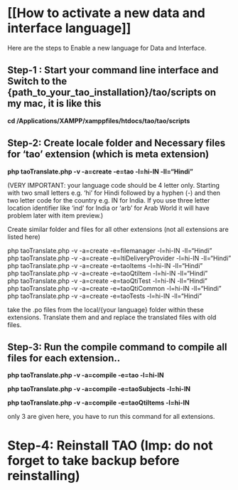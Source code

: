 <!--
author:
    - 'Vijai Pandey'
created_at: '2014-12-10 10:09:23'
updated_at: '2015-07-28 08:49:53'
tags:
    - 'Developer Guide'
-->

[[How to activate a new data and interface language]]
=====================================================

Here are the steps to Enable a new language for Data and Interface.

Step-1 : Start your command line interface and Switch to the {path\_to\_your\_tao\_installation}/tao/scripts on my mac, it is like this
---------------------------------------------------------------------------------------------------------------------------------------

**cd /Applications/XAMPP/xamppfiles/htdocs/tao/tao/scripts**

Step-2: Create locale folder and Necessary files for ‘tao’ extension (which is meta extension)
----------------------------------------------------------------------------------------------

**php taoTranslate.php -v -a=create -e=tao -l=hi-IN -ll=“Hindi”**

(VERY IMPORTANT: your language code should be 4 letter only. Starting with two small letters e.g. ‘hi’ for Hindi followed by a hyphen (-) and then two letter code for the country e.g. IN for India. If you use three letter location identifier like ‘ind’ for India or ‘arb’ for Arab World it will have problem later with item preview.)

Create similar folder and files for all other extensions (not all extensions are listed here)

php taoTranslate.php -v -a=create -e=filemanager -l=hi-IN -ll=“Hindi”\
php taoTranslate.php -v -a=create -e=ltiDeliveryProvider -l=hi-IN -ll=“Hindi”\
php taoTranslate.php -v -a=create -e=taoItems -l=hi-IN -ll=“Hindi”\
php taoTranslate.php -v -a=create -e=taoQtiItem -l=hi-IN -ll=“Hindi”\
php taoTranslate.php -v -a=create -e=taoQtiTest -l=hi-IN -ll=“Hindi”\
php taoTranslate.php -v -a=create -e=taoQtiCommon -l=hi-IN -ll=“Hindi”\
php taoTranslate.php -v -a=create -e=taoTests -l=hi-IN -ll=“Hindi”

take the .po files from the local/{your language} folder within these extensions. Translate them and and replace the translated files with old files.

Step-3: Run the compile command to compile all files for each extension..
-------------------------------------------------------------------------

**php taoTranslate.php -v -a=compile -e=tao -l=hi-IN**

**php taoTranslate.php -v -a=compile -e=taoSubjects -l=hi-IN**

**php taoTranslate.php -v -a=compile -e=taoQtiItems -l=hi-IN**

only 3 are given here, you have to run this command for all extensions.

Step-4: Reinstall TAO (Imp: do not forget to take backup before reinstalling)
=============================================================================

